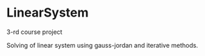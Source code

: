# LinearSystem
3-rd course project

Solving of linear system using gauss-jordan and iterative methods.
